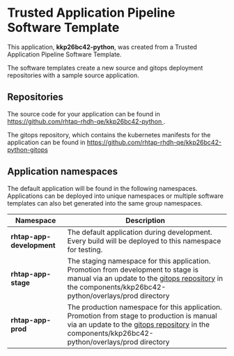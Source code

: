 # Trusted Application Pipeline Software Template

This application, **kkp26bc42-python**, was created from a Trusted Application Pipeline Software Template.

The software templates create a new source and gitops deployment repositories with a sample source application. 

## Repositories

The source code for your application can be found in [https://github.com/rhtap-rhdh-qe/kkp26bc42-python ](https://github.com/rhtap-rhdh-qe/kkp26bc42-python ).
 
The gitops repository, which contains the kubernetes manifests for the application can be found in 
[https://github.com/rhtap-rhdh-qe/kkp26bc42-python-gitops ](https://github.com/rhtap-rhdh-qe/kkp26bc42-python-gitops ) 

## Application namespaces 

The default application will be found in the following namespaces. Applications can be deployed into unique namespaces or multiple software templates can also bet generated into the same group namespaces.  

|  Namespace   |  Description   |  
| -------- | -------- |   
| **rhtap-app-development** | The default application during development. Every build will be deployed to this namespace for testing. | 
| **rhtap-app-stage** | The staging namespace for this application. Promotion from development to stage is manual via an update to the [gitops repository](https://github.com/rhtap-rhdh-qe/kkp26bc42-python-gitops ) in the components/kkp26bc42-python/overlays/prod directory |  
| **rhtap-app-prod** | The production namespace for this application. Promotion from stage to production is manual via an update to the [gitops repository](https://github.com/rhtap-rhdh-qe/kkp26bc42-python-gitops ) in the components/kkp26bc42-python/overlays/prod directory | 